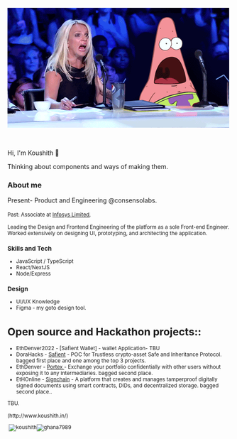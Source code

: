 ![britney.gif](https://raw.githubusercontent.com/siddharthkp/siddharthkp/main/britney.gif)

&nbsp;

Hi, I'm Koushith 👋

Thinking about components and ways of making them. 


### About me

Present- Product and Engineering @consensolabs.

  <small>Past: Associate  at <a href="https://infosys.com">Infosys Limited</a>, 

  
Leading the Design and Frontend Engineering of the platform as a sole Front-end Engineer. Worked extensively on designing UI, prototyping, and architecting the application.



### Skills and Tech

- JavaScript / TypeScript
- React/NextJS
- Node/Express


### Design

- UI/UX Knowledge
- Figma - my goto design tool.


# Open source and Hackathon projects:: 

- EthDenver2022 - [Safient Wallet] - wallet Application- TBU
- DoraHacks - [Safient](https://safient.io/) - POC for Trustless crypto-asset Safe and Inheritance Protocol.  bagged first place and one among the top 3 projects.
- EthDenver - [ Portex ](https://portex.xyz) - Exchange your portfolio confidentially with other users without exposing it to any intermediaries. bagged second place.
- EtHOnline - [Signchain](https://github.com/signchain) - A platform that creates and manages tamperproof digitally signed documents using smart contracts, DIDs, and decentralized storage. bagged second place..

TBU.
 
</ul>
(http://www.koushith.in/)



<br/>
<div style='display:flex'>

<p>&nbsp;<img align="center" src="https://github-readme-stats.vercel.app/api?username=koushith&show_icons=true&locale=en" alt="koushith" /></p>

<p><img align="center" src="https://github-readme-streak-stats.herokuapp.com/?user=koushith&" alt="ghana7989" /></p>  </div>


